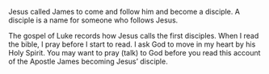 <!-- ## Day 1 - James was a Fisherman -->

Jesus called James to come and follow him and become a disciple. A disciple is a name for someone who follows Jesus.

The gospel of Luke records how Jesus calls the first disciples. When I read the bible, I pray before I start to read. I ask God to move in my heart by his Holy Spirit. You may want to pray (talk) to God before you read this account of the Apostle James becoming Jesus’ disciple.
